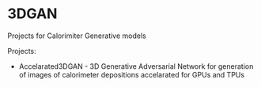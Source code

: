 # 3DGAN
Projects for Calorimiter Generative models

Projects:
- Accelarated3DGAN - 3D Generative Adversarial Network for generation of images of calorimeter depositions accelarated for GPUs and TPUs
